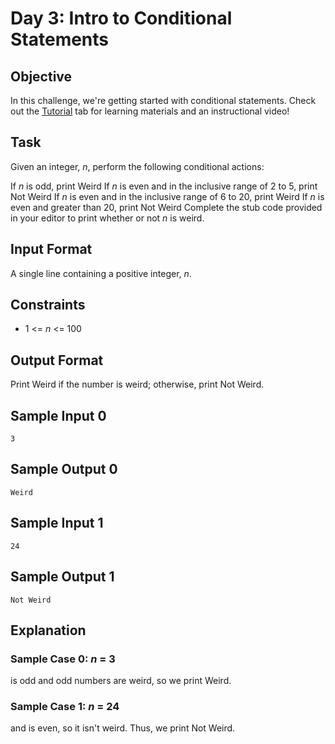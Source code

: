# Day 3: Intro to Conditional Statements

## Objective 
In this challenge, we're getting started with conditional statements. Check out the [Tutorial](https://www.hackerrank.com/challenges/30-conditional-statements/tutorial) tab for learning materials and an instructional video!

## Task 
Given an integer, *n*, perform the following conditional actions:

If *n* is odd, print Weird
If *n* is even and in the inclusive range of 2 to 5, print Not Weird
If *n* is even and in the inclusive range of 6 to 20, print Weird
If *n* is even and greater than 20, print Not Weird
Complete the stub code provided in your editor to print whether or not *n* is weird.

## Input Format
A single line containing a positive integer, *n*.

## Constraints
- 1 <= *n* <= 100

## Output Format
Print Weird if the number is weird; otherwise, print Not Weird.

## Sample Input 0
```
3
```
## Sample Output 0
```
Weird
```
## Sample Input 1
```
24
```
## Sample Output 1
```
Not Weird
```
## Explanation

### Sample Case 0: *n* = 3  
 is odd and odd numbers are weird, so we print Weird.

### Sample Case 1: *n* = 24
 and  is even, so it isn't weird. Thus, we print Not Weird.